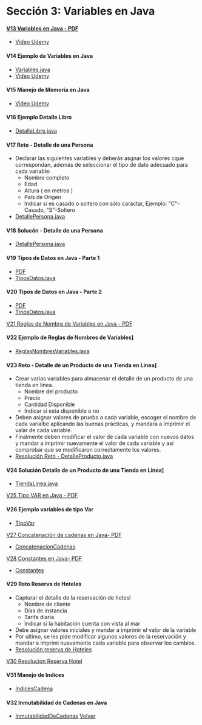 # Sección 3: Variables en Java

#### [V13 Variables en Java - PDF](V13_Variables_en_Java/Docs/02-01-00-VariablesJava-UJ.pdf)
* [ Video Udemy ](https://www.udemy.com/course/universidad-java-especialista-en-java-desde-cero-a-master/learn/lecture/44762049#overview)

#### V14 Ejemplo de Variables en Java
* [ Variables.java ](V14_Ejemplo_de_Variables_en_Java/src/Variables.java)
* [ Video Udemy ](https://www.udemy.com/course/universidad-java-especialista-en-java-desde-cero-a-master/learn/lecture/44762117#overview)

#### V15 Manejo de Memoria en Java
* [ Video Udemy ](https://www.udemy.com/course/universidad-java-especialista-en-java-desde-cero-a-master/learn/lecture/44762133#overview)

#### V16 Ejemplo Detalle Libro
* [ DetalleLibre.java ](V16_Ejemplo_Detalle_de_un_Libro/src/DetalleLibro.java)

#### V17 Reto - Detalle de una Persona
* Declarar las siguientes variables y deberás asgnar los valores cque correspondan,
además de seleccionar el tipo de dato adecuado para cada variable:
    - Nombre completo
    - Edad
    - Altura ( en metros )
    - País de Origen
    - Indicar si es casado o soltero con sólo caractar, Ejemplo:
        "C"-Casado, "S"-Soltero
* [ DetallePersona.java ](V17_Reto_Detalles_de_una_Persona/src/DetallePersona.java)

#### V18 Solucón - Detalle de una Persona
* [ DetallePersona.java ](V18_Solucion_Detalle_de_una_Persona/src/DetallePersona.java)

#### V19 Tipos de Datos en Java - Parte 1
* [ PDF ](V19_Tipos_de_Datos_en_Java_parte_1/Docs/02-07-00-TiposDatosJava-parte1-UJ.pdf)
* [ TiposDatos.java](V19_Tipos_de_Datos_en_Java_parte_1/src/TipoDatos.java)

#### V20 Tipos de Datos en Java - Parte 2
* [ PDF ](V20_Tipos_de_Datos_en_Java_parte_2/Docs/02-07-00-TiposDatosJava-parte1-UJ.pdf)
* [ TiposDatos.java](V20_Tipos_de_Datos_en_Java_parte_2/src/TipoDatos.java)

[V21 Reglas de Nombre de Variables en Java - PDF](V21_Reglas_de_Nombres_de_Variables_en_Java/02-09-00-ReglasNombresVariables-UJ.pdf)

#### V22 Ejemplo de Reglas de Nombres de Variables]
* [ ReglasNombresVariables.java](V22_Ejemplo_de_Reglas_de_Nombres_de_Variables/src/ReglasNombresVariables.java)

#### V23 Reto - Detalle de un Producto de una Tienda en Linea]
* Crear varias variables para almacenar el detalle de un producto de una tienda en
linea.
    - Nombre del producto
    - Precio
    - Cantidad Disponible
    - Indicar si esta disponible o no
* Deben asignar valores de prueba a cada variable, escoger el nombre de cada varialbe
aplicando las buenas prácticas, y mandara a imprimir el valar de cada variable.
* Finalmente deben modificar el valor de cada variable con nuevos datos y mandar a
imprimir nuevamente el valor de cada variable y así comprobar que se modificaron
correctamente los valores.
* [Resolución Reto - DetalleProducto.java](V23_Reto_Detalle_de_un_Producto_de_una_Tienda_en_Linea/src/DetalleProducto.java)

#### V24 Solución Detalle de un Producto de una Tienda en Línea]
* [TiendaLinea.java](V24_Solucion_Detalle_de_un_producto_de_una_tienda_en_Linea/src/TiendaLinea.java)

[V25 Tipo VAR en Java - PDF](V25_Tipo_VAR_en_Java/02-13-00-TipoVarJava-UJ.pdf)

#### V26 Ejemplo variables de tipo Var
* [TipoVar](V26_Ejemplo_Tipo_VAR_en_Java/src/TipoVar.java)

[V27 Concatenación de cadenas en Java- PDF](V27_Concatenacion_de_Cadenas_en_Java/Docs/02-15-00-ConcatenacionCadenasJava-UJ.pdf)
 * [ConcatenacionCadenas](V27_Concatenacion_de_Cadenas_en_Java/src/ConcatenacionCadenas.java)

[V28 Constantes en Java- PDF](V28_Constantes_en_Java/Docs/02-16-00-ConstantesJava-UJ.pdf)
 * [Constantes](V28_Constantes_en_Java/src/Constantes.java)

#### V29 Reto Reserva de Hoteles
 * Capturar el detalle de la reservación de hotesl
    - Nombre de cliente
    - Días de instancia
    - Tarifa diaria
    - Indicar si la habitación cuenta con vista al mar
 * Debe asignar valores iniciales y mandar a imprimir el valor de la variable
 * Por ultimo, se les pide modificar algunos valores de la reservación
y mandar a imprimi nuevamente cada variable para observar los cambios.
 * [Resolución reserva de Hoteles](V29_Reserva_de_Hoteles/src/ReservaHotel.java)

[V30 Resolucion Reserva Hotel](V30_Solucion_Reserva_hoteles/src/ReservaHoteles.java)

#### V31 Manejo de Indices
 * [IndicesCadena](Seccion04-Manejo-de-cadenas-en-Java/src/IndicesCadena.java)

#### V32 Inmutabilidad de Cadenas en Java
 * [InmutabilidadDeCadenas](V34_Inmutabilidad_de_Cadenas_en_Java/src/InmutabilidadDeCadenas.java)
[Volver](../)
